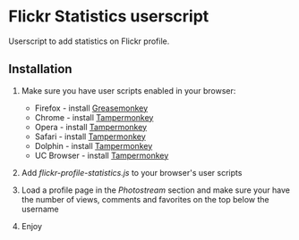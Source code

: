 Flickr Statistics userscript
==============

Userscript to add statistics on Flickr profile.

## Installation

1. Make sure you have user scripts enabled in your browser:

    * Firefox - install [Greasemonkey](https://addons.mozilla.org/en-US/firefox/addon/greasemonkey/)
    * Chrome - install [Tampermonkey](https://tampermonkey.net/?ext=dhdg&browser=chrome)
    * Opera - install [Tampermonkey](https://tampermonkey.net/?ext=dhdg&browser=opera)
    * Safari - install [Tampermonkey](https://tampermonkey.net/?ext=dhdg&browser=safari)
    * Dolphin - install [Tampermonkey](https://tampermonkey.net/?ext=dhdg&browser=dolphin)
    * UC Browser - install [Tampermonkey](https://tampermonkey.net/?ext=dhdg&browser=ucweb)

2. Add *flickr-profile-statistics.js* to your browser's user scripts

3. Load a profile page in the *Photostream* section and make sure your have the number of views, comments and favorites on the top below the username

4. Enjoy